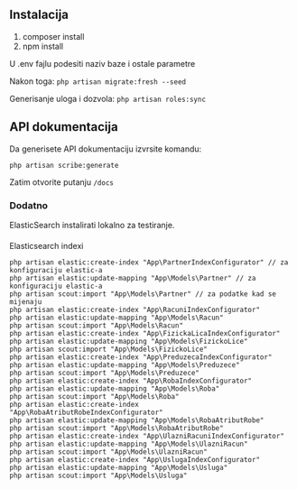 ## Instalacija

1. composer install
2. npm install

U .env fajlu podesiti naziv baze i ostale parametre

Nakon toga:
```php artisan migrate:fresh --seed```

Generisanje uloga i dozvola: ```php artisan roles:sync```

## API dokumentacija
Da generisete API dokumentaciju izvrsite komandu: 
```
php artisan scribe:generate
```
Zatim otvorite putanju `/docs`

### Dodatno
ElasticSearch instalirati lokalno za testiranje.

####
Elasticsearch indexi
```
php artisan elastic:create-index "App\PartnerIndexConfigurator" // za konfiguraciju elastic-a
php artisan elastic:update-mapping "App\Models\Partner" // za konfiguraciju elastic-a
php artisan scout:import "App\Models\Partner" // za podatke kad se mijenaju
php artisan elastic:create-index "App\RacuniIndexConfigurator"
php artisan elastic:update-mapping "App\Models\Racun"
php artisan scout:import "App\Models\Racun"
php artisan elastic:create-index "App\FizickaLicaIndexConfigurator"
php artisan elastic:update-mapping "App\Models\FizickoLice"
php artisan scout:import "App\Models\FizickoLice"
php artisan elastic:create-index "App\PreduzecaIndexConfigurator"
php artisan elastic:update-mapping "App\Models\Preduzece"
php artisan scout:import "App\Models\Preduzece"
php artisan elastic:create-index "App\RobaIndexConfigurator"
php artisan elastic:update-mapping "App\Models\Roba"
php artisan scout:import "App\Models\Roba"
php artisan elastic:create-index "App\RobaAtributRobeIndexConfigurator"
php artisan elastic:update-mapping "App\Models\RobaAtributRobe"
php artisan scout:import "App\Models\RobaAtributRobe"
php artisan elastic:create-index "App\UlazniRacuniIndexConfigurator"
php artisan elastic:update-mapping "App\Models\UlazniRacun"
php artisan scout:import "App\Models\UlazniRacun"
php artisan elastic:create-index "App\UslugaIndexConfigurator"
php artisan elastic:update-mapping "App\Models\Usluga"
php artisan scout:import "App\Models\Usluga"
```
